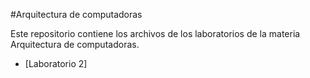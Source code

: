 #Arquitectura de computadoras   
    
Este repositorio contiene los archivos de los laboratorios de la materia Arquitectura de computadoras.  

* [Laboratorio 2] 